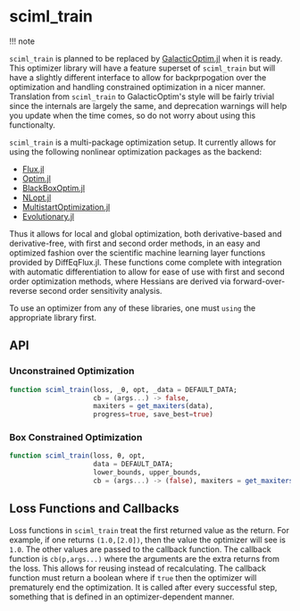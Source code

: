 # sciml_train

!!! note

  `sciml_train` is planned to be replaced by [GalacticOptim.jl](https://github.com/SciML/GalacticOptim.jl)
  when it is ready. This optimizer library will have a feature superset of `sciml_train`
  but will have a slightly different interface to allow for backprpogation over
  the optimization and handling constrained optimization in a nicer manner. Translation
  from `sciml_train` to GalacticOptim's style will be fairly trivial since the internals
  are largely the same, and deprecation warnings will help you update when the time
  comes, so do not worry about using this functionalty.

`sciml_train` is a multi-package optimization setup. It currently allows for using
the following nonlinear optimization packages as the backend:

- [Flux.jl](https://fluxml.ai/Flux.jl/stable/)
- [Optim.jl](https://github.com/JuliaNLSolvers/Optim.jl)
- [BlackBoxOptim.jl](https://github.com/robertfeldt/BlackBoxOptim.jl)
- [NLopt.jl](https://github.com/JuliaOpt/NLopt.jl)
- [MultistartOptimization.jl](https://github.com/tpapp/MultistartOptimization.jl)
- [Evolutionary.jl](https://github.com/wildart/Evolutionary.jl)

Thus it allows for local and global optimization, both derivative-based and
derivative-free, with first and second order methods, in an easy and optimized
fashion over the scientific machine learning layer functions provided by
DiffEqFlux.jl. These functions come complete with integration with automatic
differentiation to allow for ease of use with first and second order optimization
methods, where Hessians are derived via forward-over-reverse second order
sensitivity analysis.

To use an optimizer from any of these libraries, one must `using` the appropriate
library first.

## API

### Unconstrained Optimization

```julia
function sciml_train(loss, _θ, opt, _data = DEFAULT_DATA;
                     cb = (args...) -> false,
                     maxiters = get_maxiters(data),
                     progress=true, save_best=true)
```

### Box Constrained Optimization

```julia
function sciml_train(loss, θ, opt,
                     data = DEFAULT_DATA;
                     lower_bounds, upper_bounds,
                     cb = (args...) -> (false), maxiters = get_maxiters(data))
```

## Loss Functions and Callbacks

Loss functions in `sciml_train` treat the first returned value as the return.
For example, if one returns `(1.0,[2.0])`, then the value the optimizer will
see is `1.0`. The other values are passed to the callback function. The callback
function is `cb(p,args...)` where the arguments are the extra returns from the
loss. This allows for reusing instead of recalculating. The callback function
must return a boolean where if `true` then the optimizer will prematurely end
the optimization. It is called after every successful step, something that is
defined in an optimizer-dependent manner.
